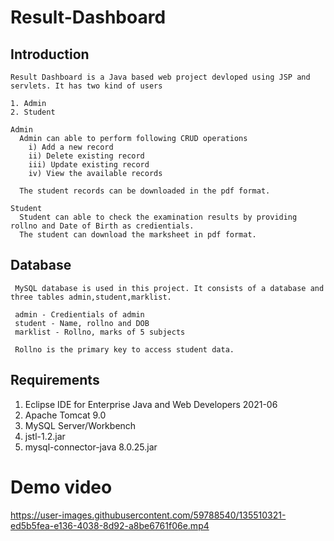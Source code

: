# Result-Dashboard

## Introduction

    Result Dashboard is a Java based web project devloped using JSP and servlets. It has two kind of users
    
    1. Admin
    2. Student
    
    Admin
      Admin can able to perform following CRUD operations
        i) Add a new record
        ii) Delete existing record
        iii) Update existing record
        iv) View the available records
        
      The student records can be downloaded in the pdf format.
     
    Student
      Student can able to check the examination results by providing rollno and Date of Birth as credientials. 
      The student can download the marksheet in pdf format.
      
## Database
    
     MySQL database is used in this project. It consists of a database and three tables admin,student,marklist.
     
     admin - Credientials of admin
     student - Name, rollno and DOB
     marklist - Rollno, marks of 5 subjects
     
     Rollno is the primary key to access student data.
      
## Requirements

1. Eclipse IDE for Enterprise Java and Web Developers 2021-06
2. Apache Tomcat 9.0
3. MySQL Server/Workbench
4. jstl-1.2.jar
5. mysql-connector-java 8.0.25.jar
      
# Demo video


https://user-images.githubusercontent.com/59788540/135510321-ed5b5fea-e136-4038-8d92-a8be6761f06e.mp4


